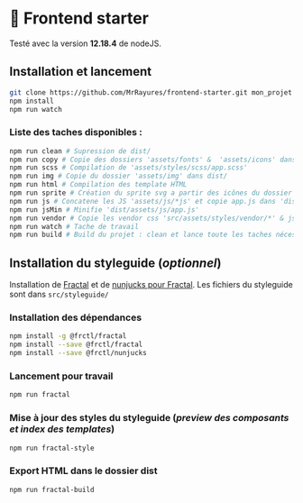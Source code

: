 # :doughnut: Frontend starter
Testé avec la version **12.18.4** de nodeJS.

## Installation et lancement

```bash
git clone https://github.com/MrRayures/frontend-starter.git mon_projet
npm install
npm run watch
```

### Liste des taches disponibles :

```bash
npm run clean # Supression de dist/
npm run copy # Copie des dossiers 'assets/fonts' &  'assets/icons' dans dist/
npm run scss # Compilation de 'assets/styles/scss/app.scss'
npm run img # Copie du dossier 'assets/img' dans dist/
npm run html # Compilation des template HTML
npm run sprite # Création du sprite svg a partir des icônes du dossier "src/assets/icons/*.svg"
npm run js # Concatene les JS 'assets/js/*js' et copie app.js dans 'dist/assets/js/'
npm run jsMin # Minifie 'dist/assets/js/app.js'
npm run vendor # Copie les vendor css 'src/assets/styles/vendor/*' & js 'src/assets/js/vendor/*' dans 'dist/assets/css|js/vendor'
npm run watch # Tache de travail
npm run build # Build du projet : clean et lance toute les taches nécessaire à l'export pour démo
```


## Installation du styleguide (*optionnel*)

Installation de [Fractal](https://fractal.build/) et de [nunjucks pour Fractal](https://github.com/frctl/fractal/tree/main/packages/nunjucks).
Les fichiers du styleguide sont dans `src/styleguide/`

### Installation des dépendances
```bash
npm install -g @frctl/fractal
npm install --save @frctl/fractal
npm install --save @frctl/nunjucks
```

### Lancement pour travail

```bash
npm run fractal
```

### Mise à jour des styles du styleguide (*preview des composants et index des templates*)
```bash
npm run fractal-style
```

### Export HTML dans le dossier dist
```bash
npm run fractal-build
```

